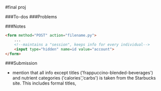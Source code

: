 #final proj

###To-dos
###Problems

###Notes
```html
<form method="POST" action="filename.py">
    ...
    <!--maintains a "session", keeps info for every individual-->
    <input type="hidden" name=id value="account">
</form>
```
###Submission
- mention that all info except titles ('frappuccino-blended-beverages') and nutrient categories ('calories','carbs') is taken from the Starbucks site. 
This includes formal titles,
